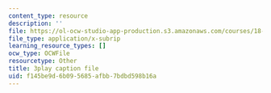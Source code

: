 ```yaml
---
content_type: resource
description: ''
file: https://ol-ocw-studio-app-production.s3.amazonaws.com/courses/18-02-multivariable-calculus-fall-2007/f145be9d6b095685afbb7bdbd598b16a_UYe98CcxPbs.vtt
file_type: application/x-subrip
learning_resource_types: []
ocw_type: OCWFile
resourcetype: Other
title: 3play caption file
uid: f145be9d-6b09-5685-afbb-7bdbd598b16a
---
```

